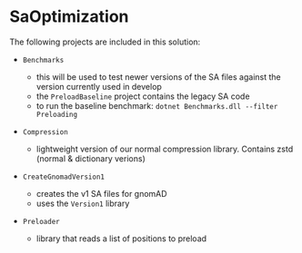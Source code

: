 # SaOptimization
The following projects are included in this solution:

 - `Benchmarks`
	 - this will be used to test newer versions of the SA files against the version currently used in develop
	 - the `PreloadBaseline` project contains the legacy SA code
	 - to run the baseline benchmark: `dotnet Benchmarks.dll --filter Preloading`

 - `Compression`
	 - lightweight version of our normal compression library. Contains zstd (normal & dictionary verions)

 - `CreateGnomadVersion1`
	 - creates the v1 SA files for gnomAD
	 - uses the `Version1` library

 - `Preloader`
	 - library that reads a list of positions to preload
